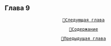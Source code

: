 ## Глава 9


<div align="center">
<a href="/Воды%20Пактола/Часть%20I.%20«Демиург»/Глава%2010.md"><pre>🚀Следующая глава</pre></a>
<a href="/Воды%20Пактола/Содержание.md"><pre>📑Содержание</pre></a>
<a href="/Воды%20Пактола/Часть%20I.%20«Демиург»/Глава%208.md"><pre>🚩Предыдущая глава</pre></a>
</div>